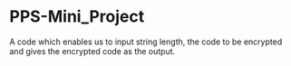# PPS-Mini_Project
A code which enables us to input string length, the code to be encrypted and gives the encrypted code as the output. 

